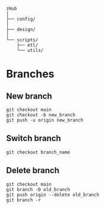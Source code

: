 ```
zHub
│
├── config/
│
├── design/
│
└── scripts/
    ├── etl/
    └── utils/
```

# Branches

## New branch

```
git checkout main
git checkout -b new_branch
git push -u origin new_branch
```

## Switch branch

```
git checkout branch_name
```

## Delete branch

```
git checkout main
git branch -D old_branch
git push origin --delete old_branch
git branch -r
```